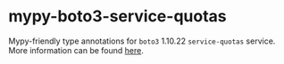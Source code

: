 # mypy-boto3-service-quotas

Mypy-friendly type annotations for `boto3` 1.10.22 `service-quotas` service.
More information can be found [here](https://github.com/vemel/mypy_boto3).